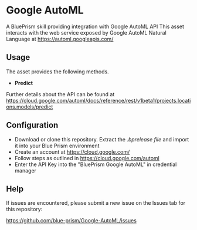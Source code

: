 # Google AutoML
A BluePrism skill providing integration with Google AutoML API
This asset interacts with the web service exposed by Google AutoML Natural Language at <https://automl.googleapis.com/>

## Usage
The asset provides the following methods. 

* **Predict**

Further details about the API can be found at <https://cloud.google.com/automl/docs/reference/rest/v1beta1/projects.locations.models/predict>

## Configuration

* Download or clone this repository. Extract the *.bprelease file* and import it into your Blue Prism environment
* Create an account at <https://cloud.google.com/>
* Follow steps as outlined in <https://cloud.google.com/automl>
* Enter the API Key into the "BluePrism Google AutoML" in credential manager

## Help

If issues are encountered, please submit a new issue on the Issues tab for this repository:

https://github.com/blue-prism/Google-AutoML/issues

